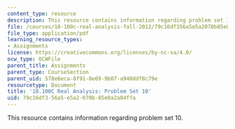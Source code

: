 ```yaml
---
content_type: resource
description: This resource contains information regarding problem set 10.
file: /courses/18-100c-real-analysis-fall-2012/79c16df356a5e5a2070b85e0a2a04ffa_MIT18_100CF12_ps10.pdf
file_type: application/pdf
learning_resource_types:
- Assignments
license: https://creativecommons.org/licenses/by-nc-sa/4.0/
ocw_type: OCWFile
parent_title: Assignments
parent_type: CourseSection
parent_uid: 578e6eca-8f91-8e69-9b07-a940ddf8c79e
resourcetype: Document
title: '18.100C Real Analysis: Problem Set 10'
uid: 79c16df3-56a5-e5a2-070b-85e0a2a04ffa
---
```

This resource contains information regarding problem set 10.